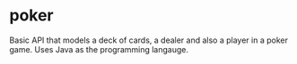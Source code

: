 # poker
Basic API that models a deck of cards, a dealer and also a player in a poker game. Uses Java as the programming langauge.
